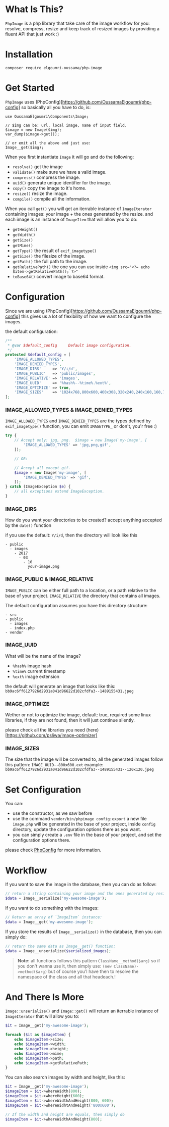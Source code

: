 What Is This?
=============
`PhpImage` is a php library that take care of the image workflow for you: 
resolve, compress, resize and keep track of resized images by providing a fluent
API that just work :)

Installation
============
`composer require elgoumri-oussama/php-image`

Get Started
===========
`PhpImage` uses (PhpConfig)[https://github.com/OussamaElgoumri/php-config] so
basically all you have to do, is:

```
use OussamaElgoumri\Components\Image;

// $img can be: url, local image, name of input field.
$image = new Image($img);
var_dump($image->get());

// or emit all the above and just use:
Image__get($img);
```

When you first instantiate `Image` it will go and do the following:
- `resolve()` get the image
- `validate()` make sure we have a valid image.
- `compress()` compress the image.
- `uuid()` generate unique identifier for the image.
- `copy()` copy the image to it's home.
- `resize()` resize the image.
- `compile()` compile all the information.

When you call `get()` you will get an iterrable instance of `ImageIterator`
containing images: your image + the ones generated by the resize. and each 
image is an instance of `ImageItem` that will allow you to do:
- `getHeight()`
- `getWidth()`
- `getSize()`
- `getMime()`
- `getType()` the result of `exif_imagetype()`
- `getSize()` the filesize of the image.
- `getPath()` the full path to the image.
- `getRelativePath()` the one you can use inside `<img src="<?= echo $item->getRelativePath(); ?>"`
- `toBase64()` convert image to base64 format.

Configuration
=============
Since we are using (PhpConfig)[https://github.com/OussamaElgoumri/php-config]
this gives us a lot of flexibility of how we want to configure the images.

the default configuration:
```php
/**
 * @var $default_config     Default image configuration.
 */
protected $default_config = [
    'IMAGE_ALLOWED_TYPES',
    'IMAGE_DENIED_TYPES',
    'IMAGE_DIRS'     => 'Y/i/d',
    'IMAGE_PUBLIC'   => 'public/images',
    'IMAGE_RELATIVE' => 'images',
    'IMAGE_UUID'     => '%hash%--%time%.%ext%',
    'IMAGE_OPTIMIZE' => true,
    'IMAGE_SIZES'    => '1024x768,800x600,460x308,320x240,240x160,160,75',
];
```

### IMAGE_ALLOWED_TYPES & IMAGE_DENIED_TYPES
`IMAGE_ALLOWED_TYPES` and `IMAGE_DENIED_TYPES` are the types defined by 
`exif_imagetype()` function, you can emit `IMAGETYPE_` or don't, you'r free :)

```php
try {
    // Accept only: jpg, png.  $image = new Image('my-image', [
        'IMAGE_ALLOWED_TYPES' => 'jpg,png,gif',
    ]);

    // OR:

    // Accept all except gif.
    $image = new Image('my-image', [
        'IMAGE_DENIED_TYPES' => 'gif',
    ]);
} catch (ImageException $e) {
    // all exceptions extend ImageException.
}
```

### IMAGE_DIRS
How do you want your directories to be created? accept anything accepted by the
`date()` function

if you use the default: `Y/i/d`, then the directory will look like this
```
- public
  - images
    - 2017
      - 03
        - 10
          your-image.png
```

### IMAGE_PUBLIC & IMAGE_RELATIVE
`IMAGE_PUBLIC` can be either full path to a location, or a path relative to the
base of your project.
`IMAGE_RELATIVE` the directory that contains all images.

The default configuration assumes you have this directory structure:

```
- src
- public
  - images
  - index.php
- vendor
```

### IMAGE_UUID
What will be the name of the image?
- `%hash%` image hash
- `%time%` current timestamp
- `%ext%` image extension

the default will generate an image that looks like this: `bb9ac6ff6127926d2931a041d96622d102cfdfa3--1489155431.jpeg`

### IMAGE_OPTIMIZE
Wether or not to optimize the image, default: true, required some linux libraries,
if they are not found, then it will just continue silently.

please check all the libraries you need (here)[https://github.com/psliwa/image-optimizer]

### IMAGE_SIZES
The size that the image will be converted to, all the generated images follow
this pattern: `IMAGE_UUID--800x600.ext` example: `bb9ac6ff6127926d2931a041d96622d102cfdfa3--1489155431--120x120.jpeg`

Set Configuration
=================
You can:
- use the constructor, as we saw before
- use the command `vendor/bin/phpimage config:export` a new file `image.php` 
will be generated in the base of your project, inside `config` directory, 
update the configuration options there as you want.
- you can simply create a `.env` file in the base of your project, and set the
configuration options there.

please check [PhpConfig](https://github.com/OussamaElgoumri/php-config) for more
information.

Workflow
========
If you want to save the image in the database, then you can do as follow:
```php
// return a string containing your image and the ones generated by resize,
$data = Image__serialize('my-awesome-image');
```

If you want to do something with the images:
```php
// Return an array of `ImageItem` instance:
$data = Image__get('my-awesome-image');
```

If you store the results of `Image__serialize()` in the database, then you can
simply do:
```php
// return the same data as Image__get() function:
$data = Image__unserialize($serialized_images);
```

>
> **Note:**
> all functions follows this pattern `ClassName__method($arg)` so if you don't 
> wanna use it, then simply use: `(new ClassName)->method($arg)` but of course
> you'l have then to resolve the namespace of the class and all that headeach.!
>

And There Is More
=================
`Image::unserialize()` and `Image::get()` will return an iterrable instance of
`ImageIterator` that will allow you to:

```php
$it = Image__get('my-awesome-image');

foreach ($it as $imageItem) {
    echo $imageItem->size;
    echo $imageItem->width;
    echo $imageItem->height;
    echo $imageItem->mime;
    echo $imageItem->path;
    echo $imageItem->getRelativePath;
}
```

You can also search images by width and height, like this:
```php
$it = Image__get('my-awesome-image');
$imageItem = $it->whereWidth(800);
$imageItem = $it->whereHeight(600);
$imageItem = $it->whereWidthAndHeight(800, 600);
$imageItem = $it->whereWidhtAndHeight('800x600');

// If the width and height are equals, then simply do
$imageItem = $it->whereWidthAndHeight(800);
```
